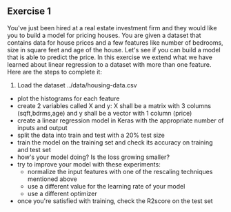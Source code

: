 ## Exercise 1

You've just been hired at a real estate investment firm and they would like you to build a model for pricing houses. You are given a dataset that contains data for house prices and a few features like number of bedrooms, size in square feet and age of the house. Let's see if you can build a model that is able to predict the price. In this exercise we extend what we have learned about linear regression to a dataset with more than one feature. Here are the steps to complete it:

1. Load the dataset ../data/housing-data.csv
- plot the histograms for each feature
- create 2 variables called X and y: X shall be a matrix with 3 columns (sqft,bdrms,age) and y shall be a vector with 1 column (price)
- create a linear regression model in Keras with the appropriate number of inputs and output
- split the data into train and test with a 20% test size
- train the model on the training set and check its accuracy on training and test set
- how's your model doing? Is the loss growing smaller?
- try to improve your model with these experiments:
    - normalize the input features with one of the rescaling techniques mentioned above
    - use a different value for the learning rate of your model
    - use a different optimizer
- once you're satisfied with training, check the R2score on the test set
